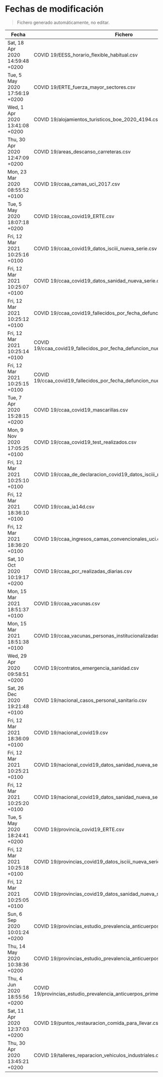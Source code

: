 # Fechas de modificación

> Fichero generado automáticamente, no editar.

| Fecha                           | Fichero                  |
|---------------------------------|--------------------------|
| Sat, 18 Apr 2020 14:59:48 +0200  | COVID 19/EESS_horario_flexible_habitual.csv |
| Tue, 5 May 2020 17:56:19 +0200  | COVID 19/ERTE_fuerza_mayor_sectores.csv |
| Wed, 1 Apr 2020 13:41:08 +0200  | COVID 19/alojamientos_turisticos_boe_2020_4194.csv |
| Thu, 30 Apr 2020 12:47:09 +0200  | COVID 19/areas_descanso_carreteras.csv |
| Mon, 23 Mar 2020 08:55:52 +0100  | COVID 19/ccaa_camas_uci_2017.csv |
| Tue, 5 May 2020 18:07:18 +0200  | COVID 19/ccaa_covid19_ERTE.csv |
| Fri, 12 Mar 2021 10:25:16 +0100  | COVID 19/ccaa_covid19_datos_isciii_nueva_serie.csv |
| Fri, 12 Mar 2021 10:25:07 +0100  | COVID 19/ccaa_covid19_datos_sanidad_nueva_serie.csv |
| Fri, 12 Mar 2021 10:25:12 +0100  | COVID 19/ccaa_covid19_fallecidos_por_fecha_defuncion_nueva_serie.csv |
| Fri, 12 Mar 2021 10:25:14 +0100  | COVID 19/ccaa_covid19_fallecidos_por_fecha_defuncion_nueva_serie_long.csv |
| Fri, 12 Mar 2021 10:25:15 +0100  | COVID 19/ccaa_covid19_fallecidos_por_fecha_defuncion_nueva_serie_original.csv |
| Tue, 7 Apr 2020 15:28:15 +0200  | COVID 19/ccaa_covid19_mascarillas.csv |
| Mon, 9 Nov 2020 17:05:25 +0100  | COVID 19/ccaa_covid19_test_realizados.csv |
| Fri, 12 Mar 2021 10:25:10 +0100  | COVID 19/ccaa_de_declaracion_covid19_datos_isciii_nueva_serie.csv |
| Fri, 12 Mar 2021 18:36:10 +0100  | COVID 19/ccaa_ia14d.csv |
| Fri, 12 Mar 2021 18:36:20 +0100  | COVID 19/ccaa_ingresos_camas_convencionales_uci.csv |
| Sat, 10 Oct 2020 10:19:17 +0200  | COVID 19/ccaa_pcr_realizadas_diarias.csv |
| Mon, 15 Mar 2021 18:51:37 +0100  | COVID 19/ccaa_vacunas.csv |
| Mon, 15 Mar 2021 18:51:38 +0100  | COVID 19/ccaa_vacunas_personas_institucionalizadas.csv |
| Wed, 29 Apr 2020 09:58:51 +0200  | COVID 19/contratos_emergencia_sanidad.csv |
| Sat, 26 Dec 2020 19:21:48 +0100  | COVID 19/nacional_casos_personal_sanitario.csv |
| Fri, 12 Mar 2021 18:36:09 +0100  | COVID 19/nacional_covid19.csv |
| Fri, 12 Mar 2021 10:25:21 +0100  | COVID 19/nacional_covid19_datos_sanidad_nueva_serie.csv |
| Fri, 12 Mar 2021 10:25:20 +0100  | COVID 19/nacional_covid19_datos_sanidad_nueva_serie_grupos_edad.csv |
| Tue, 5 May 2020 18:24:41 +0200  | COVID 19/provincia_covid19_ERTE.csv |
| Fri, 12 Mar 2021 10:25:18 +0100  | COVID 19/provincias_covid19_datos_isciii_nueva_serie.csv |
| Fri, 12 Mar 2021 10:25:05 +0100  | COVID 19/provincias_covid19_datos_sanidad_nueva_serie.csv |
| Sun, 6 Sep 2020 10:01:24 +0200  | COVID 19/provincias_estudio_prevalencia_anticuerpos_final.csv |
| Thu, 14 May 2020 10:38:36 +0200  | COVID 19/provincias_estudio_prevalencia_anticuerpos_primera_ronda.csv |
| Thu, 4 Jun 2020 18:55:56 +0200  | COVID 19/provincias_estudio_prevalencia_anticuerpos_primera_y_segunda_ronda.csv |
| Sat, 11 Apr 2020 12:37:03 +0200  | COVID 19/puntos_restauracion_comida_para_llevar.csv |
| Thu, 30 Apr 2020 13:45:21 +0200  | COVID 19/talleres_reparacion_vehiculos_industriales.csv |
